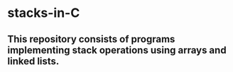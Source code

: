 # stacks-in-C
## This repository consists of programs implementing stack operations using arrays and linked lists.
